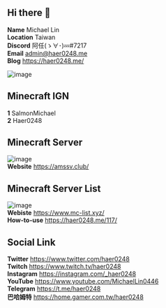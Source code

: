 ## Hi there 👋
**Name** Michael Lin<br>
**Location** Taiwan<br>
**Discord** 阿任(ゝ∀･)💤#7217<br>
**Email** admin@haer0248.me<br>
**Blog** https://haer0248.me/

![image](https://github-readme-stats.vercel.app/api?username=haer0248&show_icons=true&theme=vue-dark)

## Minecraft IGN
**1** SalmonMichael<br>
**2** Haer0248

## Minecraft Server
![image](https://i.haer0248.me/amsserver/YP1YfD.png)<br>
**Website** https://amssv.club/

## Minecraft Server List
![image](https://www.mc-list.xyz/assets/fbimg.png)<br>
**Webiste** https://www.mc-list.xyz/<br>
**How-to-use** https://haer0248.me/117/

## Social Link
**Twitter** https://www.twitter.com/haer0248<br>
**Twitch** https://www.twitch.tv/haer0248<br>
**Instagram** https://instagram.com/_haer0248<br>
**YouTube** https://www.youtube.com/MichaelLin0446<br>
**Telegram** https://t.me/haer0248<br>
**巴哈姆特** https://home.gamer.com.tw/haer0248
